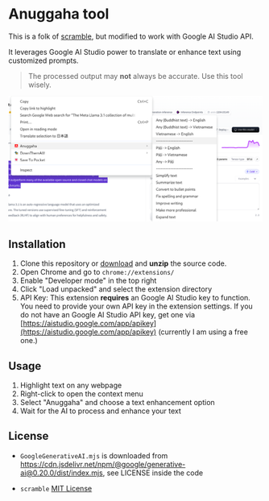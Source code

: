 # Anuggaha tool
This is a folk of [scramble](https://github.com/zlwaterfield/scramble), but modified to work with Google AI Studio API.

It leverages Google AI Studio power to translate or enhance text using customized prompts.

> The processed output may **not** always be accurate. Use this tool wisely.

![Anuggaha](assets/anugghaha.png)

## Installation

1. Clone this repository or [download](https://github.com/vpnry/anuggaha/archive/refs/heads/main.zip) and **unzip** the source code. 
2. Open Chrome and go to `chrome://extensions/`
3. Enable "Developer mode" in the top right
4. Click "Load unpacked" and select the extension directory
5. API Key: This extension **requires** an Google AI Studio key to function. You need to provide your own API key in the extension settings. If you do not have an Google AI Studio API key, get one via [https://aistudio.google.com/app/apikey](https://aistudio.google.com/app/apikey) (currently I am using a free one.)

## Usage

1. Highlight text on any webpage
2. Right-click to open the context menu
3. Select "Anuggaha" and choose a text enhancement option
4. Wait for the AI to process and enhance your text


## License 

- `GoogleGenerativeAI.mjs` is downloaded from https://cdn.jsdelivr.net/npm/@google/generative-ai@0.20.0/dist/index.mjs, see LICENSE inside the code
  
- `scramble` [MIT License](LICENSE)

